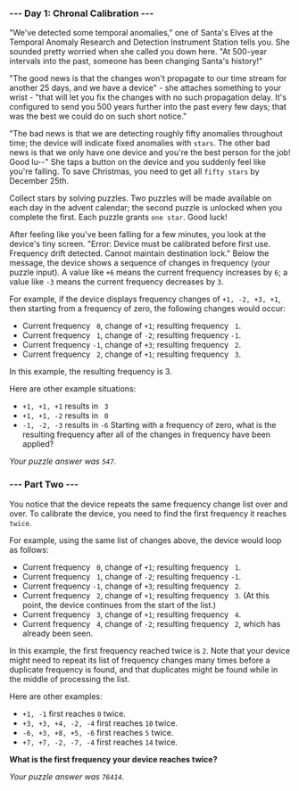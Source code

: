### --- Day 1: Chronal Calibration ---

"We've detected some temporal anomalies," one of Santa's Elves at the Temporal Anomaly Research and Detection Instrument Station tells you. She sounded pretty worried when she called you down here. "At 500-year intervals into the past, someone has been changing Santa's history!"

"The good news is that the changes won't propagate to our time stream for another 25 days, and we have a device" - she attaches something to your wrist - "that will let you fix the changes with no such propagation delay. It's configured to send you 500 years further into the past every few days; that was the best we could do on such short notice."

"The bad news is that we are detecting roughly fifty anomalies throughout time; the device will indicate fixed anomalies with `stars`. The other bad news is that we only have one device and you're the best person for the job! Good lu--" She taps a button on the device and you suddenly feel like you're falling. To save Christmas, you need to get all `fifty stars` by December 25th.

Collect stars by solving puzzles. Two puzzles will be made available on each day in the advent calendar; the second puzzle is unlocked when you complete the first. Each puzzle grants `one star`. Good luck!

After feeling like you've been falling for a few minutes, you look at the device's tiny screen. "Error: Device must be calibrated before first use. Frequency drift detected. Cannot maintain destination lock." Below the message, the device shows a sequence of changes in frequency (your puzzle input). A value like `+6` means the current frequency increases by `6`; a value like `-3` means the current frequency decreases by `3`.

For example, if the device displays frequency changes of `+1, -2, +3, +1`, then starting from a frequency of zero, the following changes would occur:

 - Current frequency ` 0`, change of `+1`; resulting frequency ` 1`.
 - Current frequency ` 1`, change of `-2`; resulting frequency `-1`.
 - Current frequency `-1`, change of `+3`; resulting frequency ` 2`.
 - Current frequency ` 2`, change of `+1`; resulting frequency ` 3`.

In this example, the resulting frequency is 3.

Here are other example situations:

 - `+1, +1, +1` results in ` 3`
 - `+1, +1, -2` results in ` 0`
 - `-1, -2, -3` results in `-6`
Starting with a frequency of zero, what is the resulting frequency after all of the changes in frequency have been applied?

_Your puzzle answer was `547`._


### --- Part Two ---

You notice that the device repeats the same frequency change list over and over. To calibrate the device, you need to find the first frequency it reaches `twice`.

For example, using the same list of changes above, the device would loop as follows:

 - Current frequency ` 0`, change of `+1`; resulting frequency ` 1`.
 - Current frequency ` 1`, change of `-2`; resulting frequency `-1`.
 - Current frequency `-1`, change of `+3`; resulting frequency ` 2`.
 - Current frequency ` 2`, change of `+1`; resulting frequency ` 3`.
(At this point, the device continues from the start of the list.)
 - Current frequency ` 3`, change of `+1`; resulting frequency ` 4`.
 - Current frequency ` 4`, change of `-2`; resulting frequency ` 2`, which has already been seen.

In this example, the first frequency reached twice is `2`. Note that your device might need to repeat its list of frequency changes many times before a duplicate frequency is found, and that duplicates might be found while in the middle of processing the list.

Here are other examples:

 - `+1, -1` first reaches `0` twice.
 - `+3, +3, +4, -2, -4` first reaches `10` twice.
 - `-6, +3, +8, +5, -6` first reaches `5` twice.
 - `+7, +7, -2, -7, -4` first reaches `14` twice.

**What is the first frequency your device reaches twice?**

_Your puzzle answer was `76414`._